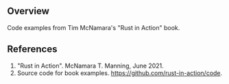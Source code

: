 ## Overview
Code examples from Tim McNamara's "Rust in Action" book.

## References
1. "Rust in Action". McNamara T. Manning, June 2021.
2. Source code for book examples. https://github.com/rust-in-action/code.
